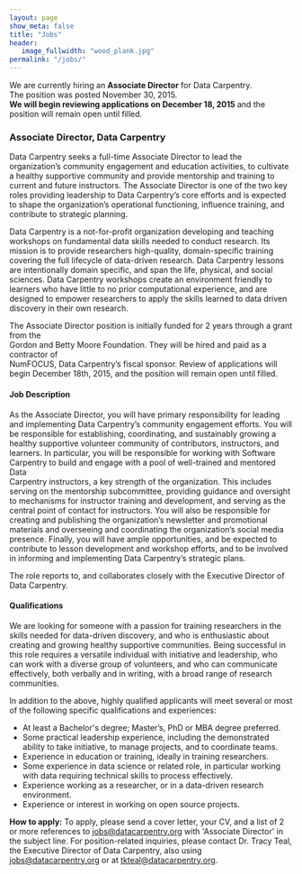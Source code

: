 ```yaml
---
layout: page
show_meta: false
title: "Jobs"
header:
   image_fullwidth: "wood_plank.jpg"
permalink: "/jobs/"
---
```


We are currently hiring an **Associate Director** for Data Carpentry.    
The position was posted November 30, 2015.   
**We will begin reviewing applications on December 18, 2015** and the position will remain open until filled.

### Associate Director, Data Carpentry

Data Carpentry seeks a full-time Associate Director to lead the organization’s community engagement and education activities, to cultivate a healthy supportive community and provide mentorship and training to current and future instructors. The Associate Director is one of the two key roles providing leadership to Data Carpentry’s core efforts and is expected to shape the organization’s operational functioning, influence training, and contribute to strategic planning.

Data Carpentry is a not-for-profit organization developing and teaching workshops on fundamental data skills needed to conduct research. Its mission is to provide researchers high-quality, domain-specific training covering the full lifecycle of data-driven research. Data Carpentry lessons are intentionally domain specific, and span the life, physical, and social sciences. Data Carpentry workshops create an environment friendly to learners who have little to no prior computational experience, and are designed to empower researchers to apply the skills learned to data driven discovery in their own research.

The Associate Director position is initially funded for 2 years through a grant from the    
Gordon and Betty Moore Foundation. They will be hired and paid as a contractor of   
NumFOCUS, Data Carpentry’s fiscal sponsor. Review of applications will begin December 18th, 2015, and the position will remain open until filled.

#### Job Description

As the Associate Director, you will have primary responsibility for leading and implementing Data Carpentry’s community engagement efforts.  You will be responsible for establishing, coordinating, and sustainably growing a healthy supportive volunteer community of contributors, instructors, and learners. In particular, you will be responsible for working with Software Carpentry to build and engage with a pool of well-trained and mentored Data  
Carpentry instructors, a key strength of the organization. This includes serving on the mentorship subcommittee, providing guidance and oversight to mechanisms for instructor training and development, and serving as the central point of contact for instructors. You will also be responsible for creating and publishing the organization’s newsletter and promotional materials and overseeing and coordinating the organization’s social media presence. Finally, you will have ample opportunities, and be expected to contribute to lesson development and workshop efforts, and to be involved in informing and implementing Data Carpentry’s strategic plans.

The role reports to, and collaborates closely with the Executive Director of Data Carpentry.

#### Qualifications

We are looking for someone with a passion for training researchers in the skills needed for data-driven discovery, and who is enthusiastic about creating and growing healthy supportive communities. Being successful in this role requires a versatile individual with initiative and leadership, who can work with a diverse group of volunteers, and who can communicate effectively, both verbally and in writing, with a broad range of research communities.

In addition to the above, highly qualified applicants will meet several or most of the following specific qualifications and experiences:
- At least a Bachelor's degree; Master’s, PhD or MBA degree preferred.
- Some practical leadership experience, including the demonstrated ability to take initiative, to manage projects, and to coordinate teams.
- Experience in education or training, ideally in training researchers.
- Some experience in data science or related role, in particular working with data requiring technical skills to process effectively.
- Experience working as a researcher, or in a data-driven research environment.
- Experience or interest in working on open source projects.

**How to apply:** To apply, please send a cover letter, your CV, and a list of 2 or more references to [jobs@datacarpentry.org](mailto:jobs@datacarpentry.org) with 'Associate Director' in the subject line. For position-related inquiries, please contact Dr. Tracy Teal, the Executive Director of Data Carpentry, also using [jobs@datacarpentry.org](mailto:jobs@datacarpentry.org) or at [tkteal@datacarpentry.org](tkteal@datacarpentry.org).
